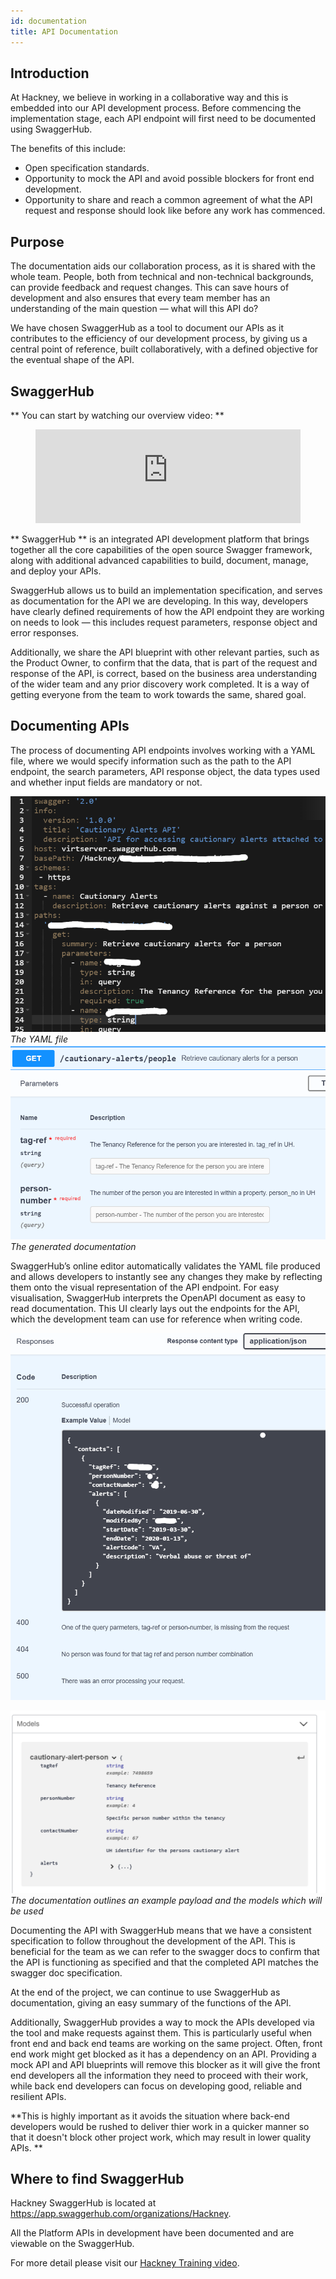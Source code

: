 ```yaml
---
id: documentation
title: API Documentation
---
```


## Introduction

At Hackney, we believe in working in a collaborative way and this is embedded into our API development process. Before commencing the implementation stage, each API endpoint will first need to be documented using SwaggerHub. 

The benefits of this include:
- Open specification standards.
- Opportunity to mock the API and avoid possible blockers for front end development.
- Opportunity to share and reach a common agreement of what the API request and response should look like before any work has commenced.

## Purpose

The documentation aids our collaboration process, as it is shared with the whole team. People, both from technical and non-technical backgrounds, can provide feedback and request changes. This can save hours of development and also ensures that every team member has an understanding of the main question — what will this API do?

We have chosen SwaggerHub as a tool to document our APIs as it contributes to the efficiency of our development process, by giving us a central point of reference, built collaboratively, with a defined objective for the eventual shape of the API.

## SwaggerHub

** You can start by watching our overview video: **

<figure class="video-container">
  <iframe width="100%" src="https://www.youtube.com/embed/QYQNgeDuqok" title="YouTube video player" frameborder="0" allow="accelerometer; autoplay; clipboard-write; encrypted-media; gyroscope; picture-in-picture" allowfullscreen></iframe>
</figure>

** SwaggerHub ** is an integrated API development platform that brings together all the core capabilities of the open source Swagger framework, along with additional advanced capabilities to build, document, manage, and deploy your APIs.

SwaggerHub allows us to build an implementation specification, and serves as documentation for the API we are developing. In this way, developers have clearly defined requirements of how the API endpoint they are working on needs to look — this includes request parameters, response object and error responses.

Additionally, we share the API blueprint with other relevant parties, such as the Product Owner, to confirm that the data, that is part of the request and response of the API, is correct, based on the business area understanding of the wider team and any prior discovery work completed. It is a way of getting everyone from the team to work towards the same, shared goal.

## Documenting APIs

The process of documenting API endpoints involves working with a YAML file, where we would specify information such as the path to the API endpoint, the search parameters, API response object, the data types used and whether input fields are mandatory or not.


![YAML file](./doc-images/screenshot1.png)
_The YAML file_
![Open API generated documentation](./doc-images/screenshot2.png)
_The generated documentation_

SwaggerHub’s online editor automatically validates the YAML file produced and allows developers to instantly see any changes they make by reflecting them onto the visual representation of the API endpoint. For easy visualisation, SwaggerHub interprets the OpenAPI document as easy to read documentation. This UI clearly lays out the endpoints for the API, which the development team can use for reference when writing code.

![Example payload](./doc-images/screenshot3.png)

![Models used in the response](./doc-images/screenshot4.png)
_The documentation outlines an example payload and the models which will be used_

Documenting the API with SwaggerHub means that we have a consistent specification to follow throughout the development of the API.
This is beneficial for the team as we can refer to the swagger docs to confirm that the API is functioning as specified and that the completed API matches the swagger doc specification.

At the end of the project, we can continue to use SwaggerHub as documentation, giving an easy summary of the functions of the API.

Additionally, SwaggerHub provides a way to mock the APIs developed via the tool and make requests against them. This is particularly useful when front end and back end teams are working on the same project. Often, front end work might get blocked as it has a dependency on an API.
Providing a mock API and API blueprints will remove this blocker as it will give the front end developers all the information they need to proceed with their work, while back end developers can focus on developing good, reliable and resilient APIs.

**This is highly important as it avoids the situation where back-end developers would be rushed to deliver thier work in a quicker manner so that it doesn't block other project work, which may result in lower quality APIs. **


## Where to find SwaggerHub

Hackney SwaggerHub is located at https://app.swaggerhub.com/organizations/Hackney.

All the Platform APIs in development have been documented and are viewable on the SwaggerHub.

For more detail please visit our [Hackney Training video](https://drive.google.com/drive/u/0/folders/1GXp-Pbyp-1GeqrJ1Ky6frrwoROl3FfB3).
